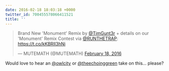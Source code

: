```yaml
---
date: 2016-02-18 18:03:18 +0000
twitter_id: 700455578066411521
title: ''
---
```


<blockquote class="twitter-tweet"><p lang="en" dir="ltr">Brand New &#39;Monument&#39; Remix by <a href="https://twitter.com/timgunt3r?ref_src=twsrc%5Etfw">@TimGunt3r</a> + details on our &#39;Monument&#39; Remix Contest via <a href="https://twitter.com/RUNTHETRAP?ref_src=twsrc%5Etfw">@RUNTHETRAP</a>: <a href="https://t.co/kKBRIl3hNi">https://t.co/kKBRIl3hNi</a></p>&mdash; MUTEMATH (@MUTEMATH) <a href="https://twitter.com/MUTEMATH/status/700427165393772544?ref_src=twsrc%5Etfw">February 18, 2016</a></blockquote>
<script async src="https://platform.twitter.com/widgets.js" charset="utf-8"></script>

Would love to hear an [@owlcity](https://twitter.com/owlcity) or [@theechoinggreen](https://twitter.com/theechoinggreen) take on this… please? 
